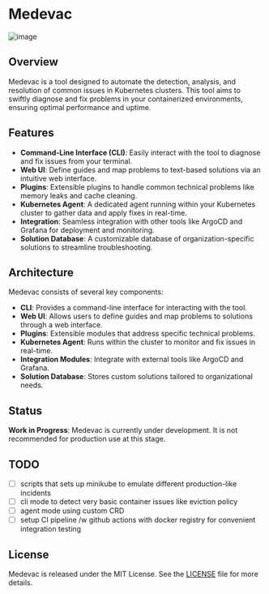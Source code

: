 # Medevac
![image](https://github.com/Medevac-Toolkit/medevac/assets/1908752/4d0ec5bd-d9fd-46b9-b0b3-15d05c48368f)
## Overview

Medevac is a tool designed to automate the detection, analysis, and resolution of common issues in Kubernetes clusters. This tool aims to swiftly diagnose and fix problems in your containerized environments, ensuring optimal performance and uptime.

## Features

- **Command-Line Interface (CLI)**: Easily interact with the tool to diagnose and fix issues from your terminal.
- **Web UI**: Define guides and map problems to text-based solutions via an intuitive web interface.
- **Plugins**: Extensible plugins to handle common technical problems like memory leaks and cache cleaning.
- **Kubernetes Agent**: A dedicated agent running within your Kubernetes cluster to gather data and apply fixes in real-time.
- **Integration**: Seamless integration with other tools like ArgoCD and Grafana for deployment and monitoring.
- **Solution Database**: A customizable database of organization-specific solutions to streamline troubleshooting.

## Architecture

Medevac consists of several key components:

- **CLI**: Provides a command-line interface for interacting with the tool.
- **Web UI**: Allows users to define guides and map problems to solutions through a web interface.
- **Plugins**: Extensible modules that address specific technical problems.
- **Kubernetes Agent**: Runs within the cluster to monitor and fix issues in real-time.
- **Integration Modules**: Integrate with external tools like ArgoCD and Grafana.
- **Solution Database**: Stores custom solutions tailored to organizational needs.

## Status

**Work in Progress**: Medevac is currently under development. It is not recommended for production use at this stage.

## TODO

- [ ] scripts that sets up minikube to emulate different production-like incidents
- [ ] cli mode to detect very basic container issues like eviction policy
- [ ] agent mode using custom CRD
- [ ] setup CI pipeline /w github actions with docker registry for convenient integration testing

## License

Medevac is released under the MIT License. See the [LICENSE](LICENSE) file for more details.
